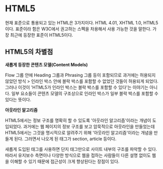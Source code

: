# HTML5

현재 표준으로 통용되고 있는 HTML은 3가지이다. HTML 4.01, XHTML 1.0, HTML5이다. 표준이라 함은 W3C에서 권고하는 스펙을 차용해서 사용 가능한 것을 말한다. 가장 최근에 등장한 표준이 HTML5이다.



## HTML5의 차별점

**새롭게 등장한 콘텐츠 모델(Content Models)**

Flow 그룹 안에 Heading 그룹과 Phrasing 그룹 등이 포함되므로 과거에는 허용되지 않았던 방식 > 인라인 박스 안에 블락 박스를 포함할 수 없었던 것들이 허용되게 되었다. 그러나 이것이 'HTML5가 인라인 박스는 블락 박스를 포함할 수 있다'는 이야기는 아니다. 일부 요소들이 콘텐츠 모델의 구조상으로 인라인 박스가 일부 블락 박스를 포함할 수 있다는 뜻이다.



**아웃라인 알고리즘**

HTML5에서는 정보 구조를 명확히 할 수 있도록 '아웃라인 알고리즘'이라는 개념이 도입되었다. 과거에는 웹 페이지의 정보 구조를 보고 암묵적으로 아웃라인을 만들었는데 HTML5에서는 그것을 명시적으로 알려주기 위해 '아웃라인 알고리즘'이라는 개념을 만들게 된다. 그러면서 나오게 된 태그가 section, article 등이다.

새롭게 도입된 태그를 사용하면 단지 태그만으로 사이트 내부의 구조를 파악할 수 있다. 따라서 유지보수 측면이나 다양한 방식으로 웹을 접하는 사람들이 다른 설명 없이도 웹을 이해할 수 있기 때문에 접근성이 크게 향상된다는 장점이 있다.